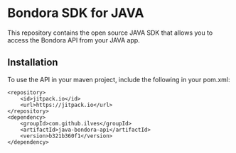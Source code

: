 # Bondora SDK for JAVA


This repository contains the open source JAVA SDK that allows you to access the Bondora API from your JAVA app.



## Installation

To use the API in your maven project, include the following in your pom.xml:

    <repository>
        <id>jitpack.io</id>
        <url>https://jitpack.io</url>
    </repository>
    <dependency>
        <groupId>com.github.ilves</groupId>
        <artifactId>java-bondora-api</artifactId>
        <version>b321b360f1</version>
    </dependency>
